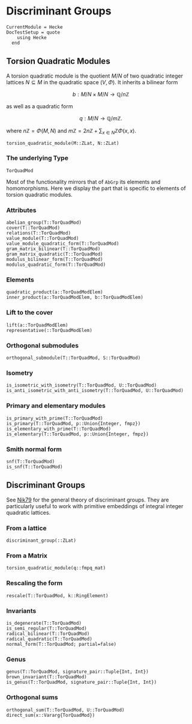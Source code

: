 # Discriminant Groups
```@meta
CurrentModule = Hecke
DocTestSetup = quote
    using Hecke
  end
```

## Torsion Quadratic Modules
A torsion quadratic module is the quotient
$M/N$ of two quadratic integer lattices $N \subseteq M$ in the quadratic
space $(V,\Phi)$.
It inherits a bilinear form

$$b: M/N \times M/N \to \mathbb{Q} / n \mathbb{Z}$$

as well as a quadratic form

$$q: M/N \to \mathbb{Q} / m \mathbb{Z}.$$

where $n \mathbb{Z} = \Phi(M,N)$ and
$m \mathbb{Z} = 2n\mathbb{Z} + \sum_{x \in N} \mathbb{Z} \Phi (x,x)$.

```@docs
torsion_quadratic_module(M::ZLat, N::ZLat)
```

### The underlying Type
```@docs
TorQuadMod
```

Most of the functionality mirrors that of `AbGrp` its elements and homomorphisms.
Here we display the part that is specific to elements of torsion quadratic modules.
### Attributes

```@docs
abelian_group(T::TorQuadMod)
cover(T::TorQuadMod)
relations(T::TorQuadMod)
value_module(T::TorQuadMod)
value_module_quadratic_form(T::TorQuadMod)
gram_matrix_bilinear(T::TorQuadMod)
gram_matrix_quadratic(T::TorQuadMod)
modulus_bilinear_form(T::TorQuadMod)
modulus_quadratic_form(T::TorQuadMod)
```

### Elements

```@docs
quadratic_product(a::TorQuadModElem)
inner_product(a::TorQuadModElem, b::TorQuadModElem)
```

### Lift to the cover
```@docs
lift(a::TorQuadModElem)
representative(::TorQuadModElem)
```

### Orthogonal submodules
```@docs
orthogonal_submodule(T::TorQuadMod, S::TorQuadMod)
```

### Isometry
```@docs
is_isometric_with_isometry(T::TorQuadMod, U::TorQuadMod)
is_anti_isometric_with_anti_isometry(T::TorQuadMod, U::TorQuadMod)
```

### Primary and elementary modules
```docs
is_primary_with_prime(T::TorQuadMod)
is_primary(T::TorQuadMod, p::Union{Integer, fmpz})
is_elementary_with_prime(T::TorQuadMod)
is_elementary(T::TorQuadMod, p::Union{Integer, fmpz})
```

### Smith normal form
```docs
snf(T::TorQuadMod)
is_snf(T::TorQuadMod)
```

## Discriminant Groups
See [Nik79](@cite) for the general theory of discriminant groups.
They are particularly useful to work with primitive embeddings of
integral integer quadratic lattices.

### From a lattice

```@docs
discriminant_group(::ZLat)
```

### From a Matrix

```@docs
torsion_quadratic_module(q::fmpq_mat)
```

### Rescaling the form
```@docs
rescale(T::TorQuadMod, k::RingElement)
```

### Invariants

```@docs
is_degenerate(T::TorQuadMod)
is_semi_regular(T::TorQuadMod)
radical_bilinear(T::TorQuadMod)
radical_quadratic(T::TorQuadMod)
normal_form(T::TorQuadMod; partial=false)
```

### Genus
```@docs
genus(T::TorQuadMod, signature_pair::Tuple{Int, Int})
brown_invariant(T::TorQuadMod)
is_genus(T::TorQuadMod, signature_pair::Tuple{Int, Int})
```

### Orthogonal sums
```@docs
orthogonal_sum(T::TorQuadMod, U::TorQuadMod)
direct_sum(x::Vararg{TorQuadMod})
```
